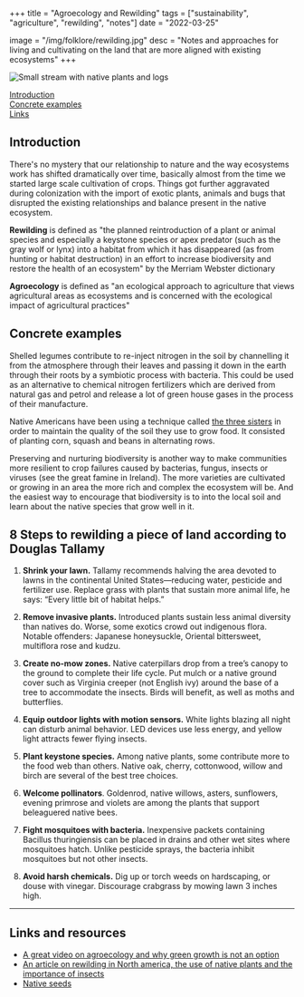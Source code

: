 +++
title = "Agroecology and Rewilding"
tags = ["sustainability", "agriculture", "rewilding", "notes"]
date = "2022-03-25"

image = "/img/folklore/rewilding.jpg"
desc = "Notes and approaches for living and cultivating on the land that are more aligned with existing ecosystems"
+++

![Small stream with native plants and logs](/img/folklore/rewilding.jpg "Small stream with native plants and logs")

<div class="table-of-contents">

[Introduction](#introduction)  
[Concrete examples](#concrete-examples)  
[Links](#links-and-resources)

</div>

## Introduction

There's no mystery that our relationship to nature and the way ecosystems work has shifted dramatically over time, basically almost from the time we started large scale cultivation of crops. Things got further aggravated during colonization with the import of exotic plants, animals and bugs that disrupted the existing relationships and balance present in the native ecosystem.

**Rewilding** is defined as "the planned reintroduction of a plant or animal species and especially a keystone species or apex predator (such as the gray wolf or lynx) into a habitat from which it has disappeared (as from hunting or habitat destruction) in an effort to increase biodiversity and restore the health of an ecosystem" by the Merriam Webster dictionary

**Agroecology** is defined as "an ecological approach to agriculture that views agricultural areas as ecosystems and is concerned with the ecological impact of agricultural practices"

## Concrete examples

Shelled legumes contribute to re-inject nitrogen in the soil by channelling it from the atmosphere through their leaves and passing it down in the earth through their roots by a symbiotic process with bacteria. This could be used as an alternative to chemical nitrogen fertilizers which are derived from natural gas and petrol and release a lot of green house gases in the process of their manufacture.

Native Americans have been using a technique called [the three sisters](https://www.nativeseeds.org/blogs/blog-news/how-to-grow-a-three-sisters-garden) in order to maintain the quality of the soil they use to grow food. It consisted of planting corn, squash and beans in alternating rows.

Preserving and nurturing biodiversity is another way to make communities more resilient to crop failures caused by bacterias, fungus, insects or viruses (see the great famine in Ireland). The more varieties are cultivated or growing in an area the more rich and complex the ecosystem will be. And the easiest way to encourage that biodiversity is to into the local soil and learn about the native species that grow well in it.

## 8 Steps to rewilding a piece of land according to Douglas Tallamy

1. **Shrink your lawn.** Tallamy recommends halving the area devoted to lawns in the continental United States—reducing water, pesticide and fertilizer use. Replace grass with plants that sustain more animal life, he says: “Every little bit of habitat helps.”

2. **Remove invasive plants.** Introduced plants sustain less animal diversity than natives do. Worse, some exotics crowd out indigenous flora. Notable offenders: Japanese honeysuckle, Oriental bittersweet, multiflora rose and kudzu.

3. **Create no-mow zones.** Native caterpillars drop from a tree’s canopy to the ground to complete their life cycle. Put mulch or a native ground cover such as Virginia creeper (not English ivy) around the base of a tree to accommodate the insects. Birds will benefit, as well as moths and butterflies.

4. **Equip outdoor lights with motion sensors.** White lights blazing all night can disturb animal behavior. LED devices use less energy, and yellow light attracts fewer flying insects.

5. **Plant keystone species.** Among native plants, some contribute more to the food web than others. Native oak, cherry, cottonwood, willow and birch are several of the best tree choices.

6. **Welcome pollinators**. Goldenrod, native willows, asters, sunflowers, evening primrose and violets are among the plants that support beleaguered native bees.

7. **Fight mosquitoes with bacteria.** Inexpensive packets containing Bacillus thuringiensis can be placed in drains and other wet sites where mosquitoes hatch. Unlike pesticide sprays, the bacteria inhibit mosquitoes but not other insects.

8. **Avoid harsh chemicals.** Dig up or torch weeds on hardscaping, or douse with vinegar. Discourage crabgrass by mowing lawn 3 inches high.

---

## Links and resources

- [A great video on agroecology and why green growth is not an option](https://www.youtube.com/watch?v=Y7lvi5LldUM&ab_channel=BLAST-Lesouffledel%27info)
- [An article on rewilding in North america, the use of native plants and the importance of insects](https://www.smithsonianmag.com/science-nature/meet-ecologist-who-wants-unleash-wild-backyard-180974372/)
- [Native seeds](https://www.nativeseeds.org/)
